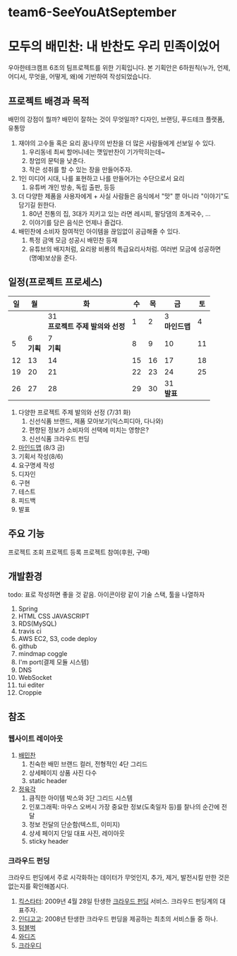 # team6-SeeYouAtSeptember
# 모두의 배민찬: 내 반찬도 우리 민족이었어
우아한테크캠프 6조의 팀프로젝트를 위한 기획입니다.
본 기획안은 6하원칙(누가, 언제, 어디서, 무엇을, 어떻게, 왜)에 기반하여 작성되었습니다.
## 프로젝트 배경과 목적
배민의 강점이 뭘까? 배민이 잘하는 것이 무엇일까? 디자인, 브랜딩, 푸드테크 플랫폼, 유통망
1. 재야의 고수들 혹은 요리 꿈나무의 반찬을 더 많은 사람들에게 선보일 수 있다.
   1. 우리동네 최씨 할머니네는 깻잎반찬이 기가막히는데~
   2. 창업의 문턱을 낮춘다.
   3. 작은 성취를 할 수 있는 장을 만들어주자.
2. 1인 미디어 시대, 나를 표현하고 나를 만들어가는 수단으로서 요리
   1. 유튜버 개인 방송, 독립 출판, 등등
3. 더 다양한 제품을 사용자에게 + 사실 사람들은 음식에서 "맛" 뿐 아니라 "이야기"도 담기길 원한다.
   1. 80년 전통의 집, 3대가 지키고 있는 라면 레시피, 팔당댐의 초계국수, ...
   2. 이야기를 담은 음식은 언제나 즐겁다.
4. 배민찬에 소비자 참여적인 아이템을 끊임없이 공급해줄 수 있다.
   1. 특정 금액 모금 성공시 배민찬 등재
   2. 유튜브의 배지처럼, 요리왕 비룡의 특급요리사처럼. 여러번 모금에 성공하면 (명예)보상을 준다.
## 일정(프로젝트 프로세스)
| 일   | 월              | 화                                    | 수   | 목   | 금                  | 토   |
| ---- | --------------- | ------------------------------------- | ---- | ---- | ------------------- | ---- |
|      |                 | 31<br />**프로젝트 주제 발의와 선정** | 1    | 2    | 3<br />**마인드맵** | 4    |
| 5    | 6<br />**기획** | 7<br />**기획**                       | 8    | 9    | 10                  | 11   |
| 12   | 13              | 14                                    | 15   | 16   | 17                  | 18   |
| 19   | 20              | 21                                    | 22   | 23   | 24                  | 25   |
| 26   | 27              | 28                                    | 29   | 30   | 31 <br />**발표**   |      |
1. 다양한 프로젝트 주제 발의와 선정 (7/31 화)
   1. 신선식품 브랜드, 제품 모아보기(익스피디아, 다나와)
   2. 편향된 정보가 소비자의 선택에 미치는 영향은?
   3. 신선식품 크라우드 펀딩
2. [마인드맵](https://coggle.it/diagram/W2FP_E8sWHNPxPv9/t/%ED%8C%80-%ED%94%84%EB%A1%9C%EC%A0%9D%ED%8A%B8) (8/3 금)
3. 기획서 작성(8/6)
4. 요구명세 작성
5. 디자인
6. 구현
7. 테스트
8. 피드백
9. 발표
## 주요 기능
프로젝트 조회
프로젝트 등록
프로젝트 참여(후원, 구매)
## 개발환경
todo: 표로 작성하면 좋을 것 같음. 아이콘이랑 같이
기술 스택, 툴을 나열하자
1. Spring
2. HTML CSS JAVASCRIPT
3. RDS(MySQL)
4. travis ci
5. AWS EC2, S3, code deploy
6. github
7. mindmap coggle
8. I'm port(결제 모듈 시스템)
9. DNS
10. WebSocket
11. tui editer
12. Croppie

## 참조
### 웹사이트 레이아웃
1. [배민찬](https://www.baeminchan.com/)
   1. 친숙한 배민 브랜드 컬러, 전형적인 4단 그리드
   2. 상세페이지 상품 사진 다수
   3. static header
2. [정육각](https://www.jeongyookgak.com/index)
   1. 큼직한 아이템 박스와 3단 그리드 시스템
   2. 인포그래픽: 마우스 오버시 가장 중요한 정보(도축일자 등)를 찰나의 순간에 전달
   3. 정보 전달의 단순함(텍스트, 이미지)
   4. 상세 페이지 단일 대표 사진, 레이아웃
   5. sticky header
### 크라우드 펀딩 
크라우드 펀딩에서 주로 시각화하는 데이터가 무엇인지, 추가, 제거, 발전시킬 만한 것은 없는지를 확인해봅시다.
1. [킥스타터](https://www.kickstarter.com/): 2009년 4월 28일 탄생한 [크라우드 펀딩](https://namu.wiki/w/%ED%81%AC%EB%9D%BC%EC%9A%B0%EB%93%9C%20%ED%8E%80%EB%94%A9) 서비스. 크라우드 펀딩계의 대표주자. 
2. [인디고고](https://www.indiegogo.com/): 2008년 탄생한 크라우드 펀딩을 제공하는 최초의 서비스들 중 하나.
3. [텀블벅](https://tumblbug.com/)
4. [와디즈](https://www.wadiz.kr/web/wmain)
5. [크라우디](https://www.ycrowdy.com/)

